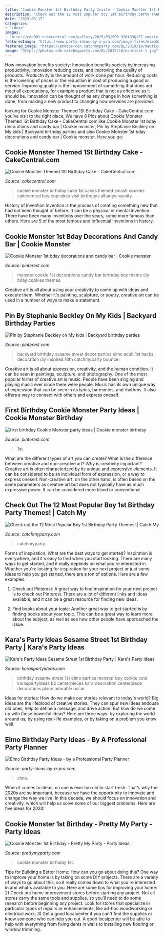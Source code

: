 ```yaml
---
title: "Cookie Monster 1st Birthday Party Invite - Cookie Monster 1st Birthday"
description: "Check out the 12 most popular boy 1st birthday party themes!"
date: "2023-08-17"
categories:
- "ideas"
images:
- "http://cdn001.cakecentral.com/gallery/2015/03/900_920469QtF7_cookie-monster-themed-1st-birthday-cake.jpg"
featuredImage: "https://www.party-ideas-by-a-pro.com/image-files/elmo52.jpg"
featured_image: "https://photos-cdn.catchmyparty.com/BL/2019/10/nautical-1.jpg"
image: "https://photos-cdn.catchmyparty.com/BL/2019/10/nautical-1.jpg"
---
```



How innovation benefits society:
Innovation benefits society by increasing productivity, innovation reducing costs, and improving the quality of products. Productivity is the amount of work done per hour. Reducing costs is the lowering of prices or the reduction in cost of producing a good or service. Improving quality is the improvement of something that does not meet all expectations, for example a product that is not as effective as it should be. Innovation can be thought of as any change in how something is done, from making a new product to changing how services are provided.

	

		
looking for Cookie Monster Themed 1St Birthday Cake - CakeCentral.com you've visit to the right place. We have 8 Pics about Cookie Monster Themed 1St Birthday Cake - CakeCentral.com like Cookie Monster 1st bday decorations and candy bar | Cookie monster, Pin by Stephanie Beckley on My kids | Backyard birthday parties and also Cookie Monster 1st bday decorations and candy bar | Cookie monster. Here you go:
		
    
## Cookie Monster Themed 1St Birthday Cake - CakeCentral.com

<img loading=lazy src="http://cdn001.cakecentral.com/gallery/2015/03/900_920469QtF7_cookie-monster-themed-1st-birthday-cake.jpg" onerror="this.onerror=null;this.src='https://tse1.mm.bing.net/th?id=OIP.FzgVIW9rzUNUZ4ispGyqvAHaKw&amp;pid=15.1';" alt="Cookie Monster Themed 1St Birthday Cake - CakeCentral.com">

_Source: cakecentral.com_

>cookie monster birthday cake 1st cakes themed smash cookies cakecentral boy cupcakes visit birthdays albanysinsanity. 

	

History of Invention
Invention is the process of creating something new that had not been thought of before. It can be a physical or mental invention. There have been many inventions over the years, some more famous than others. Here are 5 of the most famous and influential inventions in history.

    
## Cookie Monster 1st Bday Decorations And Candy Bar | Cookie Monster

<img loading=lazy src="https://i.pinimg.com/originals/38/47/9c/38479c76b8c2f465835ba7b57fea6925.jpg" onerror="this.onerror=null;this.src='https://tse1.mm.bing.net/th?id=OIP.XDvOf9jgfwXb-D1QMuLbvAHaJ4&amp;pid=15.1';" alt="Cookie Monster 1st bday decorations and candy bar | Cookie monster">

_Source: pinterest.com_

>monster cookie 1st decorations candy bar birthday boy theme diy bday cookies themes. 

	

Creative art is all about using your creativity to come up with ideas and execute them. Whether it's painting, sculpture, or poetry, creative art can be used in a number of ways to make a statement.

    
## Pin By Stephanie Beckley On My Kids | Backyard Birthday Parties

<img loading=lazy src="https://i.pinimg.com/736x/c8/38/db/c838db6dde67f4dd5a5c2d5c4e62d063--th-birthday-party-birthday-party-ideas.jpg" onerror="this.onerror=null;this.src='https://tse2.mm.bing.net/th?id=OIP.RsO0QIWySIleg44VUUMVsgHaE7&amp;pid=15.1';" alt="Pin by Stephanie Beckley on My kids | Backyard birthday parties">

_Source: pinterest.com_

>backyard birthday sesame street decor parties elmo adult 1st hacks decoration diy inspired 18th catchmyparty bounce. 

	

Creative art is all about expression, creativity, and the human condition. It can be seen in paintings, sculpture, and photography. One of the most popular forms of creative art is music. People have been singing and playing music ever since there were people. Music has its own unique way of expression that can be seen in its lyrics, harmonies, and rhythms. It also offers a way to connect with others and express oneself.

    
## First Birthday Cookie Monster Party Ideas | Cookie Monster Birthday

<img loading=lazy src="https://i.pinimg.com/originals/dd/3b/62/dd3b623db64588e686363f13bfd1c10a.jpg" onerror="this.onerror=null;this.src='https://tse1.mm.bing.net/th?id=OIP.QHoruBAKxmQfzIBjVZZk1wHaFj&amp;pid=15.1';" alt="first birthday Cookie Monster party ideas | Cookie monster birthday">

_Source: pinterest.com_

>1st. 

	

What are the different types of art you can create? What is the difference between creative and non-creative art? Why is creativity important?
Creative art is often characterized by its unique and expressive elements. It can be considered to be an individual form of expression, or a way to express oneself. Non-creative art, on the other hand, is often based on the same parameters as creative art but does not typically have as much expressive power. It can be considered more bland or conventional.

    
## Check Out The 12 Most Popular Boy 1st Birthday Party Themes! | Catch My

<img loading=lazy src="https://photos-cdn.catchmyparty.com/BL/2019/10/nautical-1.jpg" onerror="this.onerror=null;this.src='https://tse1.mm.bing.net/th?id=OIP.qRsRei9k-VEFN3tgsdkTfAHaLH&amp;pid=15.1';" alt="Check out the 12 Most Popular Boy 1st Birthday Party Themes! | Catch My">

_Source: catchmyparty.com_

>catchmyparty. 

	

Forms of inspiration: What are the best ways to get started?
Inspiration is everywhere, and it's easy to find when you start looking. There are many ways to get started, and it really depends on what you're interested in. Whether you're looking for inspiration for your next project or just some ideas to help you get started, there are a ton of options. Here are a few examples:
1. Check out Pinterest: A great way to find inspiration for your next project is to check out Pinterest. There are a lot of different links and ideas available, and it can be a great resource for finding new ideas.

2. Find books about your topic: Another great way to get started is by finding books about your topic. This can be a great way to learn more about the subject, as well as see how other people have approached the issue.


    
## Kara&#039;s Party Ideas Sesame Street 1st Birthday Party | Kara&#039;s Party Ideas

<img loading=lazy src="https://www.karaspartyideas.com/wp-content/uploads/2012/05/0002_BB_600x900.jpg" onerror="this.onerror=null;this.src='https://tse2.mm.bing.net/th?id=OIP.ofIbG0jVy6pCyKJx2z0EsQHaLH&amp;pid=15.1';" alt="Kara&#039;s Party Ideas Sesame Street 1st Birthday Party | Kara&#039;s Party Ideas">

_Source: karaspartyideas.com_

>birthday sesame street 1st elmo parties monster boy cookie cute karaspartyideas bb centerpieces kara decoration centerpiece decorations place adorable oscar. 

	

Ideas for stories: How do we make our stories relevant to today's world?
Big ideas are the lifeblood of creative stories. They can spur new ideas andouse old ones, help to define a message, and drive action. But how do we come up with these powerful ideas? Here are three ways: by exploring the world around us, by using real-life examples, or by taking on a problem you know well.

    
## Elmo Birthday Party Ideas - By A Professional Party Planner

<img loading=lazy src="https://www.party-ideas-by-a-pro.com/image-files/elmo52.jpg" onerror="this.onerror=null;this.src='https://tse2.mm.bing.net/th?id=OIP.PkpKDNe4E7L5mv7KEKEDYQHaHa&amp;pid=15.1';" alt="Elmo Birthday Party Ideas - by a Professional Party Planner">

_Source: party-ideas-by-a-pro.com_

>elmo. 

	

When it comes to ideas, no one is ever too old to start fresh. That's why the 2020s are so important, because we have the opportunity to innovate and change the way we live. In this decade, we should focus on innovation and creativity, which will help us solve some of our biggest problems. Here are five ideas for 2020:

    
## Cookie Monster 1st Birthday - Pretty My Party - Party Ideas

<img loading=lazy src="https://zolpwsuwoq-flywheel.netdna-ssl.com/wp-content/uploads/2012/07/cookieparty.jpg" onerror="this.onerror=null;this.src='https://tse4.mm.bing.net/th?id=OIP.r7GjZXYssxhGro51P3QQOAHaD9&amp;pid=15.1';" alt="Cookie Monster 1st Birthday - Pretty My Party - Party Ideas">

_Source: prettymyparty.com_

>cookie monster birthday 1st. 

	

Tips for Building a Better Home: How can you go about doing this?
One way to improve your home is by taking on some DIY projects. There are a variety of ways to go about this, so it really comes down to what you're interested in and what's available to you. Here are some tips for improving your home: 
2) Check out home improvement stores before starting any project. Not all stores carry the same tools and supplies, so you'll need to do some research before beginning any project. Look for stores that specialize in particular types of repairs or enhancements, like ad-hoc woodworking or electrical work. 
3) Get a good localpenter if you can't find the supplies or know someone who can help you out. A good localpenter will be able to help with everything from fixing dents in walls to installing new flooring or window trimming.

